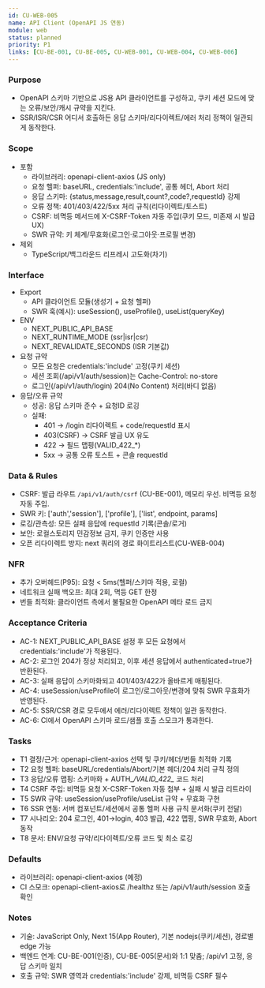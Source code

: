 ```yaml
---
id: CU-WEB-005
name: API Client (OpenAPI JS 연동)
module: web
status: planned
priority: P1
links: [CU-BE-001, CU-BE-005, CU-WEB-001, CU-WEB-004, CU-WEB-006]
---
```


### Purpose
- OpenAPI 스키마 기반으로 JS용 API 클라이언트를 구성하고, 쿠키 세션 모드에 맞는 오류/보안/캐시 규약을 지킨다.
- SSR/ISR/CSR 어디서 호출하든 응답 스키마/리다이렉트/에러 처리 정책이 일관되게 동작한다.

### Scope
- 포함
  - 라이브러리: openapi-client-axios (JS only)
  - 요청 헬퍼: baseURL, credentials:'include', 공통 헤더, Abort 처리
  - 응답 스키마: {status,message,result,count?,code?,requestId} 강제
  - 오류 정책: 401/403/422/5xx 처리 규칙(리다이렉트/토스트)
  - CSRF: 비멱등 메서드에 X-CSRF-Token 자동 주입(쿠키 모드, 미존재 시 발급 UX)
  - SWR 규약: 키 체계/무효화(로그인·로그아웃·프로필 변경)
- 제외
  - TypeScript/백그라운드 리프레시 고도화(차기)

### Interface
- Export
  - API 클라이언트 모듈(생성기 + 요청 헬퍼)
  - SWR 훅(예시): useSession(), useProfile(), useList(queryKey)
- ENV
  - NEXT_PUBLIC_API_BASE
  - NEXT_RUNTIME_MODE (ssr|isr|csr)
  - NEXT_REVALIDATE_SECONDS (ISR 기본값)
- 요청 규약
  - 모든 요청은 credentials:'include' 고정(쿠키 세션)
  - 세션 조회(/api/v1/auth/session)는 Cache-Control: no-store
  - 로그인(/api/v1/auth/login) 204(No Content) 처리(바디 없음)
- 응답/오류 규약
  - 성공: 응답 스키마 준수 + 요청ID 로깅
  - 실패:
    - 401 → /login 리다이렉트 + code/requestId 표시
    - 403(CSRF) → CSRF 발급 UX 유도
    - 422 → 필드 맵핑(VALID_422_*)
    - 5xx → 공통 오류 토스트 + 콘솔 requestId

### Data & Rules
- CSRF: 발급 라우트 `/api/v1/auth/csrf` (CU-BE-001), 메모리 우선. 비멱등 요청 자동 주입.
- SWR 키: ['auth','session'], ['profile'], ['list', endpoint, params]
- 로깅/관측성: 모든 실패 응답에 requestId 기록(콘솔/로거)
- 보안: 로컬스토리지 민감정보 금지, 쿠키 인증만 사용
- 오픈 리다이렉트 방지: next 쿼리의 경로 화이트리스트(CU-WEB-004)

### NFR
- 추가 오버헤드(P95): 요청 < 5ms(헬퍼/스키마 적용, 로컬)
- 네트워크 실패 백오프: 최대 2회, 멱등 GET 한정
- 번들 최적화: 클라이언트 측에서 불필요한 OpenAPI 메타 로드 금지

### Acceptance Criteria
- AC-1: NEXT_PUBLIC_API_BASE 설정 후 모든 요청에서 credentials:'include'가 적용된다.
- AC-2: 로그인 204가 정상 처리되고, 이후 세션 응답에서 authenticated=true가 반환된다.
- AC-3: 실패 응답이 스키마화되고 401/403/422가 올바르게 매핑된다.
- AC-4: useSession/useProfile이 로그인/로그아웃/변경에 맞춰 SWR 무효화가 반영된다.
- AC-5: SSR/CSR 경로 모두에서 에러/리다이렉트 정책이 일관 동작한다.
- AC-6: CI에서 OpenAPI 스키마 로드/샘플 호출 스모크가 통과한다.

### Tasks
- T1 결정/근거: openapi-client-axios 선택 및 쿠키/헤더/번들 최적화 기록
- T2 요청 헬퍼: baseURL/credentials/Abort/기본 헤더/204 처리 규칙 정의
- T3 응답/오류 맵핑: 스키마화 + AUTH_*/VALID_422_* 코드 처리
- T4 CSRF 주입: 비멱등 요청 X-CSRF-Token 자동 첨부 + 실패 시 발급 리트라이
- T5 SWR 규약: useSession/useProfile/useList 규약 + 무효화 구현
- T6 SSR 연동: 서버 컴포넌트/세션에서 공통 헬퍼 사용 규칙 문서화(쿠키 전달)
- T7 시나리오: 204 로그인, 401→login, 403 발급, 422 맵핑, SWR 무효화, Abort 동작
- T8 문서: ENV/요청 규약/리다이렉트/오류 코드 및 최소 로깅

### Defaults
- 라이브러리: openapi-client-axios (예정)
- CI 스모크: openapi-client-axios로 /healthz 또는 /api/v1/auth/session 호출 확인

### Notes
- 기술: JavaScript Only, Next 15(App Router), 기본 nodejs(쿠키/세션), 경로별 edge 가능
- 백엔드 연계: CU-BE-001(인증), CU-BE-005(문서)와 1:1 맞춤; /api/v1 고정, 응답 스키마 일치
- 호출 규약: SWR 영역과 credentials:'include' 강제, 비멱등 CSRF 필수

